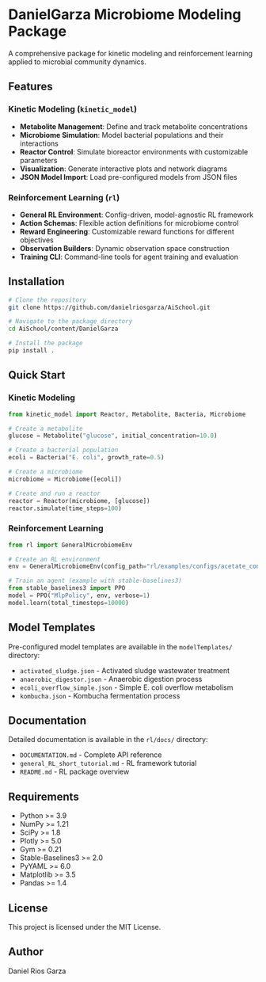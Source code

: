 # DanielGarza Microbiome Modeling Package

A comprehensive package for kinetic modeling and reinforcement learning applied to microbial community dynamics.

## Features

### Kinetic Modeling (`kinetic_model`)
- **Metabolite Management**: Define and track metabolite concentrations
- **Microbiome Simulation**: Model bacterial populations and their interactions
- **Reactor Control**: Simulate bioreactor environments with customizable parameters
- **Visualization**: Generate interactive plots and network diagrams
- **JSON Model Import**: Load pre-configured models from JSON files

### Reinforcement Learning (`rl`)
- **General RL Environment**: Config-driven, model-agnostic RL framework
- **Action Schemas**: Flexible action definitions for microbiome control
- **Reward Engineering**: Customizable reward functions for different objectives
- **Observation Builders**: Dynamic observation space construction
- **Training CLI**: Command-line tools for agent training and evaluation

## Installation

```bash
# Clone the repository
git clone https://github.com/danielriosgarza/AiSchool.git

# Navigate to the package directory
cd AiSchool/content/DanielGarza

# Install the package
pip install .
```

## Quick Start

### Kinetic Modeling

```python
from kinetic_model import Reactor, Metabolite, Bacteria, Microbiome

# Create a metabolite
glucose = Metabolite("glucose", initial_concentration=10.0)

# Create a bacterial population
ecoli = Bacteria("E. coli", growth_rate=0.5)

# Create a microbiome
microbiome = Microbiome([ecoli])

# Create and run a reactor
reactor = Reactor(microbiome, [glucose])
reactor.simulate(time_steps=100)
```

### Reinforcement Learning

```python
from rl import GeneralMicrobiomeEnv

# Create an RL environment
env = GeneralMicrobiomeEnv(config_path="rl/examples/configs/acetate_control.yaml")

# Train an agent (example with stable-baselines3)
from stable_baselines3 import PPO
model = PPO("MlpPolicy", env, verbose=1)
model.learn(total_timesteps=10000)
```

## Model Templates

Pre-configured model templates are available in the `modelTemplates/` directory:
- `activated_sludge.json` - Activated sludge wastewater treatment
- `anaerobic_digestor.json` - Anaerobic digestion process
- `ecoli_overflow_simple.json` - Simple E. coli overflow metabolism
- `kombucha.json` - Kombucha fermentation process

## Documentation

Detailed documentation is available in the `rl/docs/` directory:
- `DOCUMENTATION.md` - Complete API reference
- `general_RL_short_tutorial.md` - RL framework tutorial
- `README.md` - RL package overview

## Requirements

- Python >= 3.9
- NumPy >= 1.21
- SciPy >= 1.8
- Plotly >= 5.0
- Gym >= 0.21
- Stable-Baselines3 >= 2.0
- PyYAML >= 6.0
- Matplotlib >= 3.5
- Pandas >= 1.4

## License

This project is licensed under the MIT License.

## Author

Daniel Rios Garza
